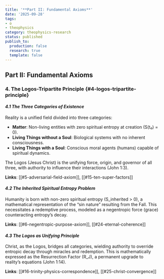 ```yaml
---
title: '**Part II: Fundamental Axioms**'
date: '2025-09-28'
tags:
- o
- theophysics
category: theophysics-research
status: published
publish_to:
  production: false
  research: true
  template: false
---
```


## **Part II: Fundamental Axioms**

### **4. The Logos-Tripartite Principle** {#4-logos-tripartite-principle}

#### _4.1 The Three Categories of Existence_

Reality is a unified field divided into three categories:

- **Matter**: Non-living entities with zero spiritual entropy at creation (S(t₀) = 0).
- **Living Things without a Soul**: Biological systems with no inherent consciousness.
- **Living Things with a Soul**: Conscious moral agents (humans) capable of spiritual dynamics.

The Logos (Jesus Christ) is the unifying force, origin, and governor of all three, with authority to influence their interactions (John 1:3).

**Links**: [[#5-adversarial-field-axiom]], [[#15-ten-super-factors]]

#### _4.2 The Inherited Spiritual Entropy Problem_

Humanity is born with non-zero spiritual entropy (S_inherited > 0), a mathematical representation of the “sin nature” resulting from the Fall. This necessitates a redemptive process, modeled as a negentropic force (grace) counteracting entropy’s decay.

**Links**: [[#6-negentropic-purpose-axiom]], [[#24-eternal-coherence]]

#### _4.3 The Logos as Unifying Principle_

Christ, as the Logos, bridges all categories, wielding authority to override entropic decay through miracles and redemption. This is mathematically expressed as the Resurrection Factor (R_J), a permanent upgrade to reality’s equations (John 1:14).

**Links**: [[#16-trinity-physics-correspondence]], [[#25-christ-convergence]]